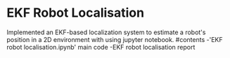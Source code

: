 # EKF Robot Localisation
Implemented an EKF-based localization system to estimate a robot's position in a 2D environment with using jupyter notebook. 
#contents
-'EKF robot localisation.ipynb' main code
-EKF robot localisation report
